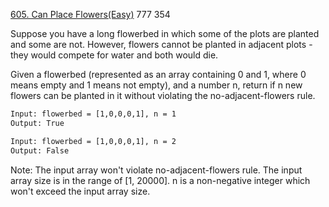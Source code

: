 [605. Can Place Flowers(Easy)](https://leetcode.com/problems/can-place-flowers/)
777
354

Suppose you have a long flowerbed in which some of the plots are planted and 
some are not. However, flowers cannot be planted in adjacent plots - they 
would compete for water and both would die.

Given a flowerbed (represented as an array containing 0 and 1, where 0 means 
empty and 1 means not empty), and a number n, return if n new flowers can be 
planted in it without violating the no-adjacent-flowers rule.

```html
Input: flowerbed = [1,0,0,0,1], n = 1
Output: True

Input: flowerbed = [1,0,0,0,1], n = 2
Output: False
```
Note:
The input array won't violate no-adjacent-flowers rule.
The input array size is in the range of [1, 20000].
n is a non-negative integer which won't exceed the input array size.
